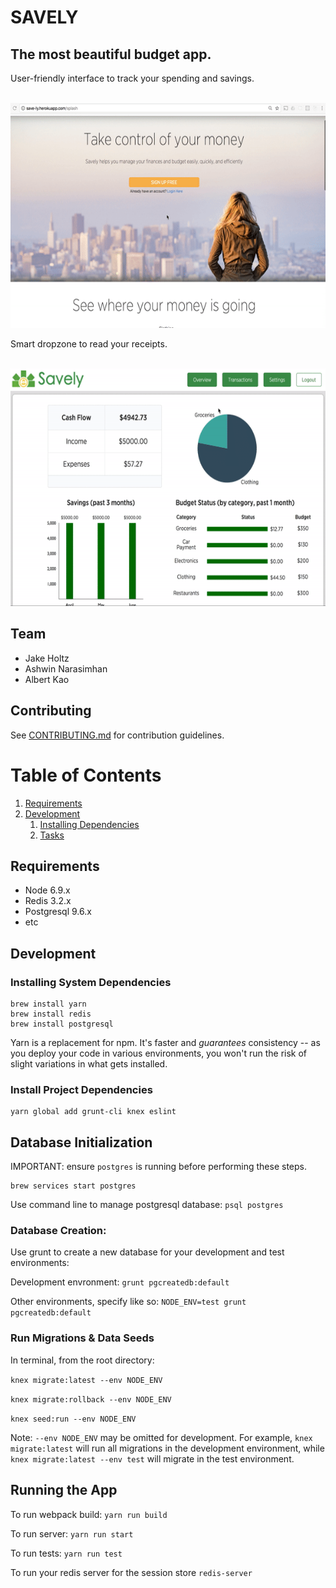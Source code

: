 # SAVELY 
## The most beautiful budget app. 

User-friendly interface to track your spending and savings.

<br />

<img height="360" src='./public/assets/exp1.gif' />

<br />

Smart dropzone to read your receipts.

<br />

<img height="380" src='./public/assets/exp2.gif' />

<br />

## Team

- Jake Holtz
- Ashwin Narasimhan
- Albert Kao

## Contributing

See [CONTRIBUTING.md](CONTRIBUTING.md) for contribution guidelines.

# Table of Contents

1. [Requirements](#requirements)
1. [Development](#development)
    1. [Installing Dependencies](#installing-dependencies)
    1. [Tasks](#tasks)

## Requirements

- Node 6.9.x
- Redis 3.2.x
- Postgresql 9.6.x
- etc

## Development

### Installing System Dependencies

```
brew install yarn
brew install redis
brew install postgresql
```

Yarn is a replacement for npm. It's faster and *guarantees* consistency -- as you deploy your code in various environments, you won't run the risk of slight variations in what gets installed.

### Install Project Dependencies

```
yarn global add grunt-cli knex eslint
```

## Database Initialization

IMPORTANT: ensure `postgres` is running before performing these steps.

```
brew services start postgres
```

Use command line to manage postgresql database: `psql postgres`

### Database Creation:

Use grunt to create a new database for your development and test environments:

Development envronment: `grunt pgcreatedb:default`

Other environments, specify like so: `NODE_ENV=test grunt pgcreatedb:default`

### Run Migrations & Data Seeds

In terminal, from the root directory:

`knex migrate:latest --env NODE_ENV`

`knex migrate:rollback --env NODE_ENV`

`knex seed:run --env NODE_ENV`

Note: `--env NODE_ENV` may be omitted for development. For example, `knex migrate:latest` will run all migrations in the development environment, while `knex migrate:latest --env test` will migrate in the test environment.

## Running the App

To run webpack build: `yarn run build`

To run server: `yarn run start`

To run tests: `yarn run test`

To run your redis server for the session store `redis-server`


